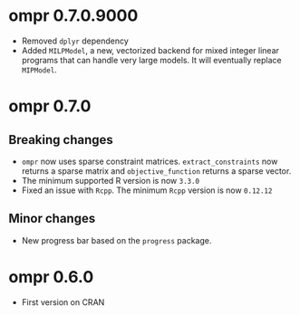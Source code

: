 # ompr 0.7.0.9000

* Removed `dplyr` dependency
* Added `MILPModel`, a new, vectorized backend for mixed integer linear programs that can handle very large models. It will eventually replace `MIPModel`.

# ompr 0.7.0

## Breaking changes

* `ompr` now uses sparse constraint matrices. `extract_constraints` now returns a sparse matrix and `objective_function` returns a sparse vector.
* The minimum supported R version is now `3.3.0`
* Fixed an issue with `Rcpp`. The minimum `Rcpp` version is now `0.12.12`

## Minor changes

* New progress bar based on the `progress` package.

# ompr 0.6.0

* First version on CRAN


